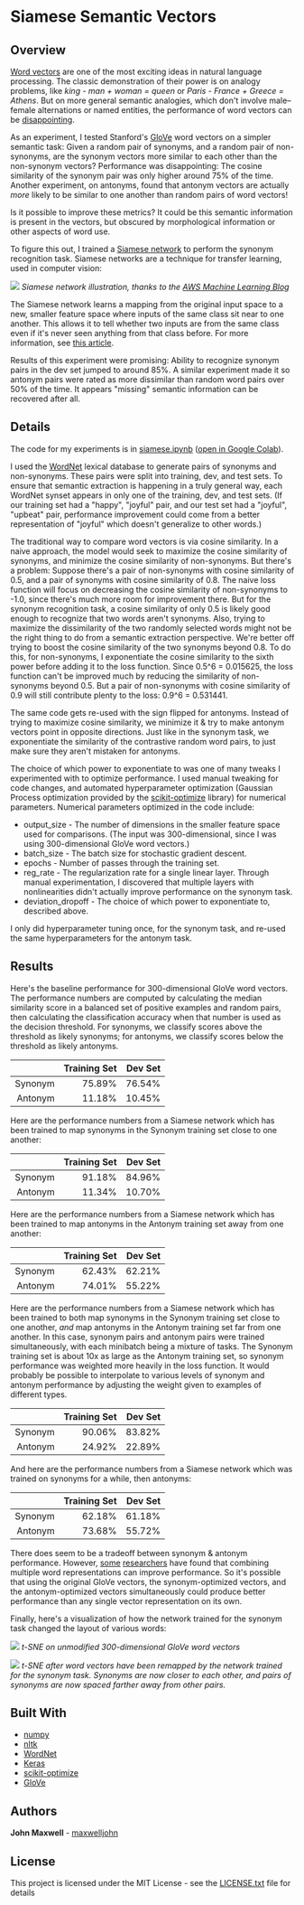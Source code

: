 # Siamese Semantic Vectors

## Overview

[Word vectors](https://blog.acolyer.org/2016/04/21/the-amazing-power-of-word-vectors/) are one of the most exciting ideas in natural language processing.  The classic demonstration of their power is on analogy problems, like *king - man + woman = queen* or *Paris - France + Greece = Athens*.  But on more general semantic analogies, which don't involve male–female alternations or named entities, the performance of word vectors can be [disappointing](http://www.aclweb.org/anthology/S17-1017).

As an experiment, I tested Stanford's [GloVe](https://nlp.stanford.edu/projects/glove/) word vectors on a simpler semantic task: Given a random pair of synonyms, and a random pair of non-synonyms, are the synonym vectors more similar to each other than the non-synonym vectors?  Performance was disappointing: The cosine similarity of the synonym pair was only higher around 75% of the time.  Another experiment, on antonyms, found that antonym vectors are actually *more* likely to be similar to one another than random pairs of word vectors!

Is it possible to improve these metrics?  It could be this semantic information is present in the vectors, but obscured by morphological information or other aspects of word use.

To figure this out, I trained a [Siamese network](https://www.cs.cmu.edu/~rsalakhu/papers/oneshot1.pdf) to perform the synonym recognition task.  Siamese networks are a technique for transfer learning, used in computer vision:

![](https://d2908q01vomqb2.cloudfront.net/f1f836cb4ea6efb2a0b1b99f41ad8b103eff4b59/2017/09/07/practical_gan_3.gif)
*Siamese network illustration, thanks to the [AWS Machine Learning Blog](https://aws.amazon.com/blogs/machine-learning/combining-deep-learning-networks-gan-and-siamese-to-generate-high-quality-life-like-images/)*

The Siamese network learns a mapping from the original input space to a new, smaller feature space where inputs of the same class sit near to one another.  This allows it to tell whether two inputs are from the same class even if it's never seen anything from that class before.  For more information, see [this article](https://sorenbouma.github.io/blog/oneshot/).

Results of this experiment were promising: Ability to recognize synonym pairs in the dev set jumped to around 85%.  A similar experiment made it so antonym pairs were rated as more dissimilar than random word pairs over 50% of the time.  It appears "missing" semantic information can be recovered after all.

## Details

The code for my experiments is in [siamese.ipynb](siamese.ipynb) ([open in Google Colab](https://colab.research.google.com/github/maxwelljohn/siamese-word2vec/blob/master/siamese.ipynb)).

I used the [WordNet](https://wordnet.princeton.edu/) lexical database to generate pairs of synonyms and non-synonyms.  These pairs were split into training, dev, and test sets.  To ensure that semantic extraction is happening in a truly general way, each WordNet synset appears in only one of the training, dev, and test sets.  (If our training set had a "happy", "joyful" pair, and our test set had a "joyful", "upbeat" pair, performance improvement could come from a better representation of "joyful" which doesn't generalize to other words.)

The traditional way to compare word vectors is via cosine similarity.  In a naive approach, the model would seek to maximize the cosine similarity of synonyms, and minimize the cosine similarity of non-synonyms.  But there's a problem: Suppose there's a pair of non-synonyms with cosine similarity of 0.5, and a pair of synonyms with cosine similarity of 0.8.  The naive loss function will focus on decreasing the cosine similarity of non-synonyms to -1.0, since there's much more room for improvement there.  But for the synonym recognition task, a cosine similarity of only 0.5 is likely good enough to recognize that two words aren't synonyms.  Also, trying to maximize the dissimilarity of the two randomly selected words might not be the right thing to do from a semantic extraction perspective.  We're better off trying to boost the cosine similarity of the two synonyms beyond 0.8.  To do this, for non-synonyms, I exponentiate the cosine similarity to the sixth power before adding it to the loss function.  Since 0.5^6 = 0.015625, the loss function can't be improved much by reducing the similarity of non-synonyms beyond 0.5.  But a pair of non-synonyms with cosine similarity of 0.9 will still contribute plenty to the loss: 0.9^6 = 0.531441.

The same code gets re-used with the sign flipped for antonyms.  Instead of trying to maximize cosine similarity, we minimize it & try to make antonym vectors point in opposite directions.  Just like in the synonym task, we exponentiate the similarity of the contrastive random word pairs, to just make sure they aren't mistaken for antonyms.

The choice of which power to exponentiate to was one of many tweaks I experimented with to optimize performance.  I used manual tweaking for code changes, and automated hyperparameter optimization (Gaussian Process optimization provided by the [scikit-optimize](https://scikit-optimize.github.io/) library) for numerical parameters.  Numerical parameters optimized in the code include:

* output_size - The number of dimensions in the smaller feature space used for comparisons.  (The input was 300-dimensional, since I was using 300-dimensional GloVe word vectors.)
* batch_size - The batch size for stochastic gradient descent.
* epochs - Number of passes through the training set.
* reg_rate - The regularization rate for a single linear layer.  Through manual experimentation, I discovered that multiple layers with nonlinearities didn't actually improve performance on the synonym task.
* deviation_dropoff - The choice of which power to exponentiate to, described above.

I only did hyperparameter tuning once, for the synonym task, and re-used the same hyperparameters for the antonym task.

## Results

Here's the baseline performance for 300-dimensional GloVe word vectors.  The performance numbers are computed by calculating the median similarity score in a balanced set of positive examples and random pairs, then calculating the classification accuracy when that number is used as the decision threshold.  For synonyms, we classify scores above the threshold as likely synonyms; for antonyms, we classify scores below the threshold as likely antonyms.

|         | Training Set | Dev Set |
|--------:|-------------:|--------:|
| Synonym |       75.89% |  76.54% |
| Antonym |       11.18% |  10.45% |

Here are the performance numbers from a Siamese network which has been trained to map synonyms in the Synonym training set close to one another:

|         | Training Set | Dev Set |
|--------:|-------------:|--------:|
| Synonym |       91.18% |  84.96% |
| Antonym |       11.34% |  10.70% |

Here are the performance numbers from a Siamese network which has been trained to map antonyms in the Antonym training set away from one another:

|         | Training Set | Dev Set |
|--------:|-------------:|--------:|
| Synonym |       62.43% |  62.21% |
| Antonym |       74.01% |  55.22% |

Here are the performance numbers from a Siamese network which has been trained to both map synonyms in the Synonym training set close to one another, *and* map antonyms in the Antonym training set far from one another.  In this case, synonym pairs and antonym pairs were trained simultaneously, with each minibatch being a mixture of tasks.  The Synonym training set is about 10x as large as the Antonym training set, so synonym performance was weighted more heavily in the loss function.  It would probably be possible to interpolate to various levels of synonym and antonym performance by adjusting the weight given to examples of different types.

|         | Training Set | Dev Set |
|--------:|-------------:|--------:|
| Synonym |       90.06% |  83.82% |
| Antonym |       24.92% |  22.89% |

And here are the performance numbers from a Siamese network which was trained on synonyms for a while, then antonyms:

|         | Training Set | Dev Set |
|--------:|-------------:|--------:|
| Synonym |       62.18% |  61.18% |
| Antonym |       73.68% |  55.72% |

There does seem to be a tradeoff between synonym & antonym performance.  However, [some](http://nobalniraula.com/papers/Combining_Word_Representation_2015.pdf) [researchers](http://www.aclweb.org/anthology/W15-1513) have found that combining multiple word representations can improve performance.  So it's possible that using the original GloVe vectors, the synonym-optimized vectors, and the antonym-optimized vectors simultaneously could produce better performance than any single vector representation on its own.

Finally, here's a visualization of how the network trained for the synonym task changed the layout of various words:

![](before.png)
*t-SNE on unmodified 300-dimensional GloVe word vectors*

![](after.png)
*t-SNE after word vectors have been remapped by the network trained for the synonym task.  Synonyms are now closer to each other, and pairs of synonyms are now spaced farther away from other pairs.*

## Built With

* [numpy](http://www.numpy.org/)
* [nltk](https://www.nltk.org/)
* [WordNet](https://wordnet.princeton.edu/)
* [Keras](https://keras.io/)
* [scikit-optimize](https://scikit-optimize.github.io/)
* [GloVe](https://nlp.stanford.edu/projects/glove/)

## Authors

**John Maxwell** - [maxwelljohn](https://github.com/maxwelljohn)

## License

This project is licensed under the MIT License - see the [LICENSE.txt](LICENSE.txt) file for details

